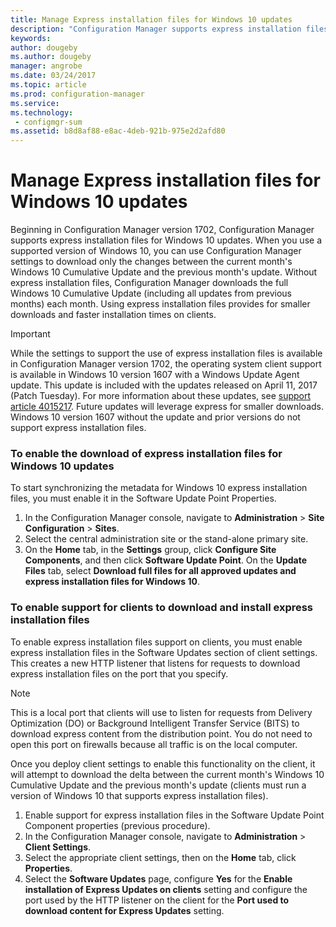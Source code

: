 ```yaml
---
title: Manage Express installation files for Windows 10 updates
description: "Configuration Manager supports express installation files for Windows 10, which provides smaller downloads and faster installation times on clients."
keywords:
author: dougebyms.author: dougebymanager: angrobe
ms.date: 03/24/2017
ms.topic: article
ms.prod: configuration-manager
ms.service:
ms.technology:
 - configmgr-sum
ms.assetid: b8d8af88-e8ac-4deb-921b-975e2d2afd80
---
```


# Manage Express installation files for Windows 10 updates
Beginning in Configuration Manager version 1702, Configuration Manager supports express installation files for Windows 10 updates. When you use a supported version of Windows 10, you can use Configuration Manager settings to download only the changes between the current month's Windows 10 Cumulative Update and the previous month's update. Without express installation files, Configuration Manager downloads the full Windows 10 Cumulative Update (including all updates from previous months) each month. Using express installation files provides for smaller downloads and faster installation times on clients.

> [!IMPORTANT]
> While the settings to support the use of express installation files is available in Configuration Manager version 1702, the operating system client support is available in Windows 10 version 1607 with a Windows Update Agent update. This update is included with the updates released on April 11, 2017 (Patch Tuesday). For more information about these updates, see [support article 4015217](http://support.microsoft.com/kb/4015217). Future updates will leverage express for smaller downloads. Windows 10 version 1607 without the update and prior versions do not support express installation files.


### To enable the download of express installation files for Windows 10 updates
To start synchronizing the metadata for Windows 10 express installation files, you must enable it in the Software Update Point Properties.
1.	In the Configuration Manager console, navigate to **Administration** > **Site Configuration** > **Sites**.
2.	Select the central administration site or the stand-alone primary site.
3.	On the **Home** tab, in the **Settings** group, click **Configure Site Components**, and then click **Software Update Point**. On the **Update Files** tab, select **Download full files for all approved updates and express installation files for Windows 10**.

### To enable support for clients to download and install express installation files
To enable express installation files support on clients, you must enable express installation files in the Software Updates section of client settings. This creates a new HTTP listener that listens for requests to download express installation files on the port that you specify.

> [!NOTE]    
> This is a local port that clients will use to listen for requests from Delivery Optimization (DO) or Background Intelligent Transfer Service (BITS) to download express content from the distribution point. You do not need to open this port on firewalls because all traffic is on the local computer.

Once you deploy client settings to enable this functionality on the client, it will attempt to download the delta between the current month's Windows 10 Cumulative Update and the previous month's update (clients must run a version of Windows 10 that supports express installation files).
1.	Enable support for express installation files in the Software Update Point Component properties (previous procedure).
2.	In the Configuration Manager console, navigate to **Administration** > **Client Settings**.
3.	Select the appropriate client settings, then on the **Home** tab, click **Properties**.
4.	Select the **Software Updates** page, configure **Yes** for the **Enable installation of Express Updates on clients** setting and configure the port used by the HTTP listener on the client for the **Port used to download content for Express Updates** setting.

